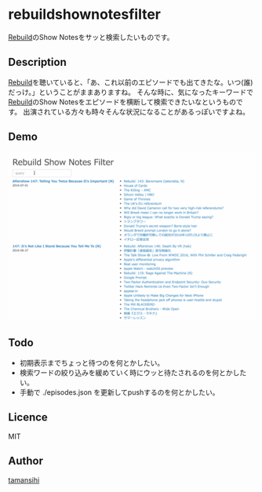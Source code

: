 # rebuildshownotesfilter

[Rebuild](http://rebuild.fm)のShow Notesをサッと検索したいものです。

## Description
[Rebuild](http://rebuild.fm)を聴いていると、「あ、これ以前のエピソードでも出てきたな。いつ(誰)だっけ。」ということがままありますね。
そんな時に、気になったキーワードで[Rebuild](http://rebuild.fm)のShow Notesをエピソードを横断して検索できたいなというものです。
出演されている方々も時々そんな状況になることがあるっぽいですよね。

## Demo
![Demo](./demo.gif)

## Todo
* 初期表示までちょっと待つのを何とかしたい。
* 検索ワードの絞り込みを緩めていく時にウッと待たされるのを何とかしたい。
* 手動で ./episodes.json を更新してpushするのを何とかしたい。

## Licence

MIT

## Author

[tamansihi](https://github.com/tamansihi)

